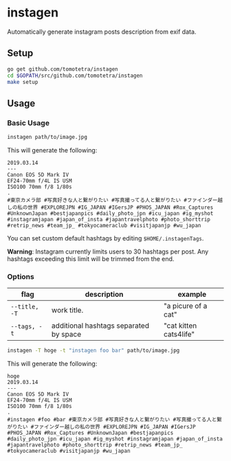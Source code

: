 # instagen
Automatically generate instagram posts description from exif data.

## Setup
```bash
go get github.com/tomotetra/instagen
cd $GOPATH/src/github.com/tomotetra/instagen
make setup
```

## Usage
### Basic Usage
```bash
instagen path/to/image.jpg
```
This will generate the following:
```
2019.03.14
---
Canon EOS 5D Mark IV
EF24-70mm f/4L IS USM
ISO100 70mm f/8 1/80s
.
#東京カメラ部 #写真好きな人と繋がりたい #写真撮ってる人と繋がりたい #ファインダー越しの私の世界 #EXPLOREJPN #IG_JAPAN #IGersJP #PHOS_JAPAN #Rox_Captures #UnknownJapan #bestjapanpics #daily_photo_jpn #icu_japan #ig_myshot #instagramjapan #japan_of_insta #japantravelphoto #photo_shorttrip #retrip_news #team_jp_ #tokyocameraclub #visitjapanjp #wu_japan
```

You can set custom default hashtags by editing `$HOME/.instagenTags`.

**Warning**: Instagram currently limits users to 30 hashtags per post. Any hashtags exceeding this limit will be trimmed from the end.

### Options
| flag          | description                            | example                |
| ------------- | -------------------------------------- | ---------------------- |
| `--title, -T` | work title.                            | "a picure of a cat"    |
| `--tags, -t`  | additional hashtags separated by space | "cat kitten cats4life" |

```bash
instagen -T hoge -t "instagen foo bar" path/to/image.jpg
```
This will generate the following:
```
hoge
2019.03.14
---
Canon EOS 5D Mark IV
EF24-70mm f/4L IS USM
ISO100 70mm f/8 1/80s
.
#instagen #foo #bar #東京カメラ部 #写真好きな人と繋がりたい #写真撮ってる人と繋がりたい #ファインダー越しの私の世界 #EXPLOREJPN #IG_JAPAN #IGersJP #PHOS_JAPAN #Rox_Captures #UnknownJapan #bestjapanpics #daily_photo_jpn #icu_japan #ig_myshot #instagramjapan #japan_of_insta #japantravelphoto #photo_shorttrip #retrip_news #team_jp_ #tokyocameraclub #visitjapanjp #wu_japan
```
